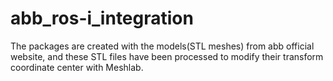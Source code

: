 # abb_ros-i_integration
The packages are created with the models(STL meshes) from abb official website, and these STL files have been processed to modify their transform coordinate center with Meshlab.
